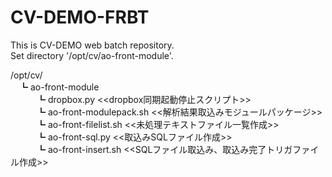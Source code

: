 # CV-DEMO-FRBT
This is CV-DEMO web batch repository.<br/>
Set directory '/opt/cv/ao-front-module'.<br/>

/opt/cv/ <br/>
　┗ ao-front-module <br/>
　　　┗ dropbox.py             <<dropbox同期起動停止スクリプト>> <br/>
　　　┗ ao-front-modulepack.sh <<解析結果取込みモジュールパッケージ>> <br/>
　　　┗ ao-front-filelist.sh   <<未処理テキストファイル一覧作成>> <br/>
　　　┗ ao-front-sql.py        <<取込みSQLファイル作成>> <br/>
　　　┗ ao-front-insert.sh     <<SQLファイル取込み、取込み完了トリガファイル作成>> <br/>
